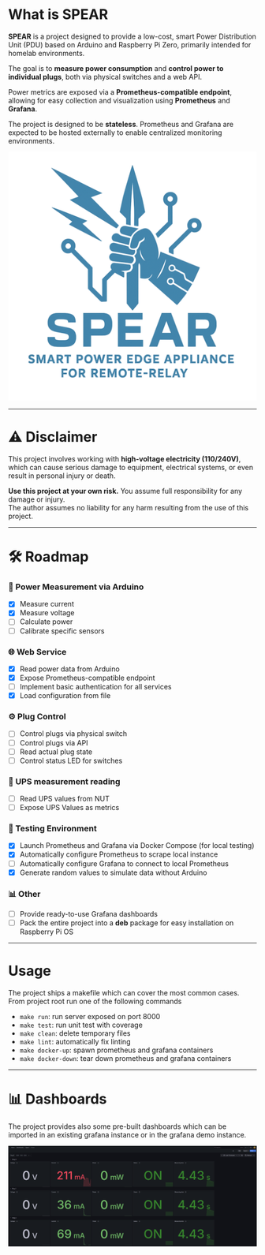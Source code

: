 # What is SPEAR

**SPEAR** is a project designed to provide a low-cost, smart Power Distribution Unit (PDU) based on Arduino and
Raspberry Pi Zero, primarily intended for homelab environments.

The goal is to **measure power consumption** and **control power to individual plugs**, both via physical switches and a
web API.

Power metrics are exposed via a **Prometheus-compatible endpoint**, allowing for easy collection and visualization using
**Prometheus** and **Grafana**.

The project is designed to be **stateless**. Prometheus and Grafana are expected to be hosted externally to enable
centralized monitoring environments.

![logo](doc/imgs/logo.png)

---

# ⚠️ Disclaimer

This project involves working with **high-voltage electricity (110/240V)**, which can cause serious damage to equipment,
electrical systems, or even result in personal injury or death.

**Use this project at your own risk.** You assume full responsibility for any damage or injury.  
The author assumes no liability for any harm resulting from the use of this project.

---

# 🛠 Roadmap

### 🔌 Power Measurement via Arduino

- [x] Measure current
- [x] Measure voltage
- [ ] Calculate power
- [ ] Calibrate specific sensors

### 🌐 Web Service

- [x] Read power data from Arduino
- [x] Expose Prometheus-compatible endpoint
- [ ] Implement basic authentication for all services
- [x] Load configuration from file

### ⚙️ Plug Control

- [ ] Control plugs via physical switch
- [ ] Control plugs via API
- [ ] Read actual plug state
- [ ] Control status LED for switches

### 🔌 UPS measurement reading
- [ ] Read UPS values from NUT
- [ ] Expose UPS Values as metrics

### 🧪 Testing Environment

- [x] Launch Prometheus and Grafana via Docker Compose (for local testing)
- [x] Automatically configure Prometheus to scrape local instance
- [ ] Automatically configure Grafana to connect to local Prometheus
- [x] Generate random values to simulate data without Arduino

### 📊 Other

- [ ] Provide ready-to-use Grafana dashboards
- [ ] Pack the entire project into a **deb** package for easy installation on Raspberry Pi OS

---

# Usage

The project ships a makefile which can cover the most common cases. From project root run one of the following commands

- `make run`: run server exposed on port 8000
- `make test`: run unit test with coverage
- `make clean`: delete temporary files
- `make lint`: automatically fix linting
- `make docker-up`: spawn prometheus and grafana containers
- `make docker-down`: tear down prometheus and grafana containers

---

# 📊 Dashboards

The project provides also some pre-built dashboards which can be imported in an existing grafana instance or in the
grafana demo instance.

![plug dashboard](doc/imgs/plug_dashboard.png)